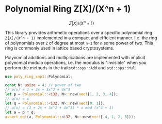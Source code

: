 # Polynomial Ring Z\[X\]/(X^n + 1)


```math
Z[X]/(X^n + 1)
```

This library provides arithmetic operations over a specific polynomial ring `Z[X]/(X^n + 1)` implemented in a compact and efficient manner. I.e. the ring of polynomials over `Z` of degree at most `n-1` for `n` some power of two. This ring is commonly used in lattice based cryptosystems.

Polynomial additions and multiplications are implemented with implicit polynomial modulo operations, i.e. the modulus is "invisible" when you perform the methods in the trait`std::ops::Add` and `std::ops::Mul`. 

```rust
use poly_ring_xnp1::Polynomial;

const N: usize = 4; // power of two
// p(x) = 1 + 2x + 3x^2 + 4x^3
let p = Polynomial::<i32, N>::new(vec![1, 2, 3, 4]);
// q(x) = x
let q = Polynomial::<i32, N>::new(vec![0, 1]);
// a(x) = (1 + 2x + 3x^2 + 4x^3) * x mod (x^4 + 1)
let a = p * q;
assert_eq!(a, Polynomial::<i32, N>::new(vec![-4, 1, 2, 3]));
```